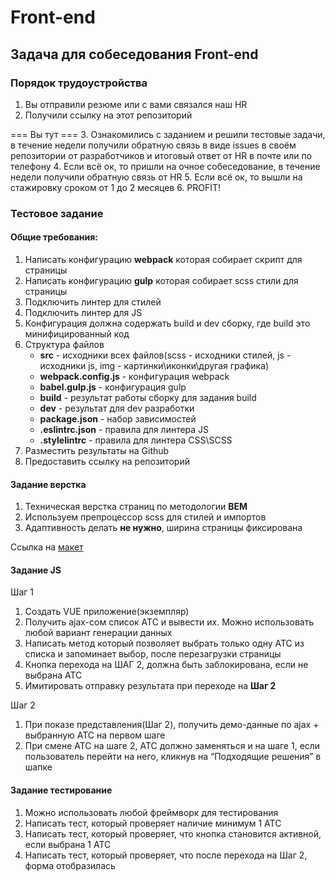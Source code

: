 # Front-end
## Задача для собеседования Front-end

### Порядок трудоустройства
1. Вы отправили резюме или с вами связался наш HR
2. Получили ссылку на этот репозиторий 

=== Вы тут ===
3. Ознакомились с заданием и решили тестовые задачи, в течение недели получили обратную связь в виде issues в своём репозитории от разработчиков и итоговый ответ от HR в почте или по телефону
4. Если всё ок, то пришли на очное собеседование, в течение недели получили обратную связь от HR
5. Если всё ок, то вышли на стажировку сроком от 1 до 2 месяцев
6. PROFIT!

### Тестовое задание
#### Общие требования:
1. Написать конфигурацию **webpack** которая собирает скрипт для страницы
2. Написать конфигурацию **gulp** которая собирает scss стили для страницы
3. Подключить линтер для стилей
4. Подключить линтер для JS
5. Конфигурация должна содержать build и dev сборку, где build это минифицированный код
6. Структура файлов
    - **src** -  исходники всех файлов(scss - исходники стилей, js - исходники js, img - картинки\иконки\другая графика)
    - **webpack.config.js** - конфигурация webpack
    - **babel.gulp.js** - конфигурация gulp
    - **build** - результат работы сборку для задания  build
    - **dev** - результат для dev разработки
    - **package.json** - набор зависимостей
    - **.eslintrc.json** - правила для линтера JS
    - **.stylelintrc** - правила для линтера CSS\SCSS
7. Разместить результаты на Github
8. Предоставить ссылку на репозиторий

#### Задание верстка
1. Техническая верстка страниц по методологии **BEM**
2. Используем препроцессор scss для стилей и импортов
3. Адаптивность делать **не нужно**, ширина страницы фиксирована

Ссылка на [макет](https://www.figma.com/file/b2F3Xjl0GMTTWEmWLfrqZc/%D0%A2%D0%B5%D1%81%D1%82%D0%BE%D0%B2%D0%BE%D0%B5-%D0%B7%D0%B0%D0%B4%D0%B0%D0%BD%D0%B8%D0%B5-front-end?node-id=0%3A1)

#### Задание JS
Шаг 1

1. Создать VUE приложение(экземпляр)
2. Получить ajax-сом список АТС и вывести их. Можно использовать любой вариант генерации данных
3. Написать метод который позволяет выбрать только одну АТС из списка и запоминает выбор, после перезагрузки страницы
4. Кнопка перехода на ШАГ 2, должна быть заблокирована, если не выбрана ATC
5. Имитировать отправку результата при переходе на **Шаг 2**

Шаг 2

1. При показе представления(Шаг 2), получить демо-данные по ajax + выбранную АТС на первом шаге
2. При смене АТС на шаге 2, АТС должно заменяться и на шаге 1, если пользователь перейти на него, кликнув на “Подходящие решения” в шапке

#### Задание тестирование

1. Можно использовать любой фреймворк для тестирования
2. Написать тест, который проверяет наличие минимум 1 АТС
3. Написать тест, который проверяет, что кнопка становится активной, если выбрана 1 АТС
4.  Написать тест, который проверяет, что после перехода на Шаг 2, форма отобразилась